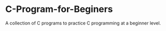 # C-Program-for-Beginers
A collection of C programs to practice C programming at a beginner level. 
